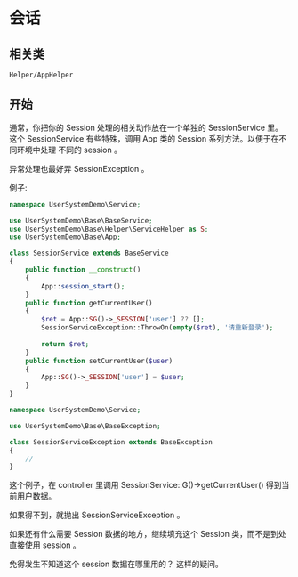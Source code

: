 # 会话
## 相关类

`Helper/AppHelper`

## 开始

通常，你把你的 Session 处理的相关动作放在一个单独的 SessionService 里。
这个 SessionService  有些特殊，调用 App 类的 Session 系列方法。以便于在不同环境中处理 不同的 session 。

异常处理也最好弄 SessionException 。

例子:
```php
namespace UserSystemDemo\Service;

use UserSystemDemo\Base\BaseService;
use UserSystemDemo\Base\Helper\ServiceHelper as S;
use UserSystemDemo\Base\App;

class SessionService extends BaseService
{
    public function __construct()
    {
        App::session_start();
    }
    public function getCurrentUser()
    {
        $ret = App::SG()->_SESSION['user'] ?? [];
        SessionServiceException::ThrowOn(empty($ret), '请重新登录');
        
        return $ret;
    }
    public function setCurrentUser($user)
    {
        App::SG()->_SESSION['user'] = $user;
    }
}

```
```php
namespace UserSystemDemo\Service;

use UserSystemDemo\Base\BaseException;

class SessionServiceException extends BaseException
{
    //
}
```

这个例子，在 controller 里调用 SessionService::G()->getCurrentUser() 得到当前用户数据。

如果得不到，就抛出 SessionServiceException 。

如果还有什么需要 Session 数据的地方，继续填充这个 Session 类，而不是到处直接使用 session 。

免得发生不知道这个 session 数据在哪里用的？ 这样的疑问。